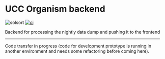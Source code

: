 # UCC Organism backend

![solsort](https://ssl.solsort.com/_logo.png) [![ci](https://secure.travis-ci.org/ucc-organism/uccorg-backend.png)](http://travis-ci.org/ucc-organism/uccorg-backend)

Backend for processing the nightly data dump and pushing it to the frontend

----

Code transfer in progress (code for development prototype is running in another environment and needs some refactoring before coming here).
